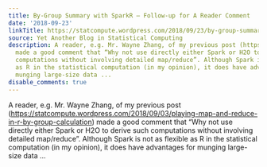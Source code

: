 ```yaml
---
title: By-Group Summary with SparkR – Follow-up for A Reader Comment
date: '2018-09-23'
linkTitle: https://statcompute.wordpress.com/2018/09/23/by-group-summary-with-sparkr-follow-up-for-a-reader-comment/
source: Yet Another Blog in Statistical Computing
description: A reader, e.g. Mr. Wayne Zhang, of my previous post (https://statcompute.wordpress.com/2018/09/03/playing-map-and-reduce-in-r-by-group-calculation)
  made a good comment that “Why not use directly either Spark or H2O to derive such
  computations without involving detailed map/reduce”. Although Spark is not as flexible
  as R in the statistical computation (in my opinion), it does have advantages for
  munging large-size data ...
disable_comments: true
---
```

A reader, e.g. Mr. Wayne Zhang, of my previous post (https://statcompute.wordpress.com/2018/09/03/playing-map-and-reduce-in-r-by-group-calculation) made a good comment that “Why not use directly either Spark or H2O to derive such computations without involving detailed map/reduce”. Although Spark is not as flexible as R in the statistical computation (in my opinion), it does have advantages for munging large-size data ...